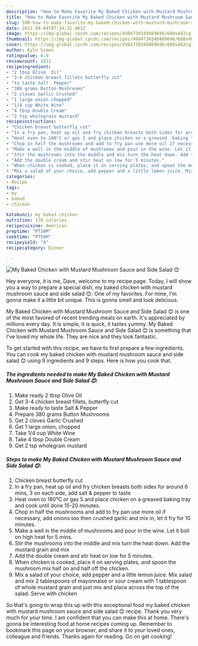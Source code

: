```yaml
---
description: "How to Make Favorite My Baked Chicken with Mustard Mushroom Sauce and Side Salad 😊"
title: "How to Make Favorite My Baked Chicken with Mustard Mushroom Sauce and Side Salad 😊"
slug: 590-how-to-make-favorite-my-baked-chicken-with-mustard-mushroom-sauce-and-side-salad
date: 2021-09-04T07:34:31.401Z
image: https://img-global.cpcdn.com/recipes/4984730349469696/680x482cq70/my-baked-chicken-with-mustard-mushroom-sauce-and-side-salad-recipe-main-photo.jpg
thumbnail: https://img-global.cpcdn.com/recipes/4984730349469696/680x482cq70/my-baked-chicken-with-mustard-mushroom-sauce-and-side-salad-recipe-main-photo.jpg
cover: https://img-global.cpcdn.com/recipes/4984730349469696/680x482cq70/my-baked-chicken-with-mustard-mushroom-sauce-and-side-salad-recipe-main-photo.jpg
author: Kyle Simon
ratingvalue: 4.9
reviewcount: 1811
recipeingredient:
- "2 tbsp Olive  Oil"
- "3-4 chicken breast fillets butterfly cut"
- "to taste Salt  Pepper"
- "380 grams Button Mushrooms"
- "2 cloves Garlic Crushed"
- "1 large onion chopped"
- "1/4 cup White Wine"
- "4 tbsp Double Cream"
- "2 tsp wholegrain mustard"
recipeinstructions:
- "Chicken breast butterfly cut"
- "In a fry pan, heat up oil and fry chicken breasts both sides for around 6 mins, 3 on each side, add salt &amp; pepper to taste"
- "Heat oven to 180°C or gas 5 and place chicken on a greased  baking tray and cook until done 15-20 minutes."
- "Chop in half the mushrooms and add to fry pan use more oil if necessary, add onions too then crushed garlic and mix in, let it fry for 10 minutes."
- "Make a well in the middle of mushrooms and pour in the wine. Let it boil on high heat for 5 mins."
- "Stir the mushrooms into the middle and mix turn the heat down. Add the mustard grain and mix"
- "Add the double cream and stir heat on low for 5 minutes."
- "When chicken is cooked, place it on serving plates, and spoon the mushroom mix half on and half off the chicken."
- "Mix a salad of your choice, add pepper and a little lemon juice. Mix salad and mix 2 tablespoons of  mayonnaise or sour cream with 1 tablespoon of whole mustard grain and just mix and place across the top of the salad. Serve with chicken"
categories:
- Recipe
tags:
- my
- baked
- chicken

katakunci: my baked chicken 
nutrition: 176 calories
recipecuisine: American
preptime: "PT10M"
cooktime: "PT56M"
recipeyield: "4"
recipecategory: Dinner

---
```



![My Baked Chicken with Mustard Mushroom Sauce and Side Salad 😊](https://img-global.cpcdn.com/recipes/4984730349469696/680x482cq70/my-baked-chicken-with-mustard-mushroom-sauce-and-side-salad-recipe-main-photo.jpg)

Hey everyone, it is me, Dave, welcome to my recipe page. Today, I will show you a way to prepare a special dish, my baked chicken with mustard mushroom sauce and side salad 😊. One of my favorites. For mine, I'm gonna make it a little bit unique. This is gonna smell and look delicious.



My Baked Chicken with Mustard Mushroom Sauce and Side Salad 😊 is one of the most favored of recent trending meals on earth. It's appreciated by millions every day. It is simple, it is quick, it tastes yummy. My Baked Chicken with Mustard Mushroom Sauce and Side Salad 😊 is something that I've loved my whole life. They are nice and they look fantastic.


To get started with this recipe, we have to first prepare a few ingredients. You can cook my baked chicken with mustard mushroom sauce and side salad 😊 using 9 ingredients and 9 steps. Here is how you cook that.

<!--inarticleads1-->

##### The ingredients needed to make My Baked Chicken with Mustard Mushroom Sauce and Side Salad 😊:

1. Make ready 2 tbsp Olive  Oil
1. Get 3-4 chicken breast fillets, butterfly cut
1. Make ready to taste Salt &amp; Pepper
1. Prepare 380 grams Button Mushrooms
1. Get 2 cloves Garlic Crushed
1. Get 1 large onion, chopped
1. Take 1/4 cup White Wine
1. Take 4 tbsp Double Cream
1. Get 2 tsp wholegrain mustard




<!--inarticleads2-->

##### Steps to make My Baked Chicken with Mustard Mushroom Sauce and Side Salad 😊:

1. Chicken breast butterfly cut
1. In a fry pan, heat up oil and fry chicken breasts both sides for around 6 mins, 3 on each side, add salt &amp; pepper to taste
1. Heat oven to 180°C or gas 5 and place chicken on a greased  baking tray and cook until done 15-20 minutes.
1. Chop in half the mushrooms and add to fry pan use more oil if necessary, add onions too then crushed garlic and mix in, let it fry for 10 minutes.
1. Make a well in the middle of mushrooms and pour in the wine. Let it boil on high heat for 5 mins.
1. Stir the mushrooms into the middle and mix turn the heat down. Add the mustard grain and mix
1. Add the double cream and stir heat on low for 5 minutes.
1. When chicken is cooked, place it on serving plates, and spoon the mushroom mix half on and half off the chicken.
1. Mix a salad of your choice, add pepper and a little lemon juice. Mix salad and mix 2 tablespoons of  mayonnaise or sour cream with 1 tablespoon of whole mustard grain and just mix and place across the top of the salad. Serve with chicken




So that's going to wrap this up with this exceptional food my baked chicken with mustard mushroom sauce and side salad 😊 recipe. Thank you very much for your time. I am confident that you can make this at home. There's gonna be interesting food at home recipes coming up. Remember to bookmark this page on your browser, and share it to your loved ones, colleague and friends. Thanks again for reading. Go on get cooking!
